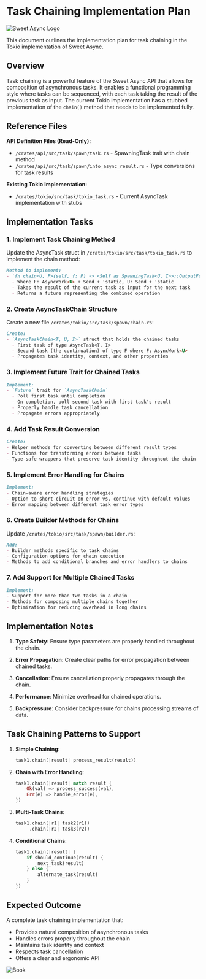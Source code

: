 # Task Chaining Implementation Plan

![Sweet Async Logo](/assets/sweet_async.png)

This document outlines the implementation plan for task chaining in the Tokio implementation of Sweet Async.

## Overview

Task chaining is a powerful feature of the Sweet Async API that allows for composition of asynchronous tasks. It enables a functional programming style where tasks can be sequenced, with each task taking the result of the previous task as input. The current Tokio implementation has a stubbed implementation of the `chain()` method that needs to be implemented fully.

## Reference Files

**API Definition Files (Read-Only):**
- `/crates/api/src/task/spawn/task.rs` - SpawningTask trait with chain method
- `/crates/api/src/task/spawn/into_async_result.rs` - Type conversions for task results

**Existing Tokio Implementation:**
- `/crates/tokio/src/task/tokio_task.rs` - Current AsyncTask implementation with stubs

## Implementation Tasks

### 1. Implement Task Chaining Method

Update the AsyncTask struct in `/crates/tokio/src/task/tokio_task.rs` to implement the chain method:

```markdown
Method to implement:
- `fn chain<U, F>(self, f: F) -> <Self as SpawningTask<U, I>>::OutputFuture`
  - Where F: AsyncWork<U> + Send + 'static, U: Send + 'static
  - Takes the result of the current task as input for the next task
  - Returns a future representing the combined operation
```

### 2. Create AsyncTaskChain Structure

Create a new file `/crates/tokio/src/task/spawn/chain.rs`:

```markdown
Create:
- `AsyncTaskChain<T, U, I>` struct that holds the chained tasks
  - First task of type AsyncTask<T, I>
  - Second task (the continuation) of type F where F: AsyncWork<U>
  - Propagates task identity, context, and other properties
```

### 3. Implement Future Trait for Chained Tasks

```markdown
Implement:
- `Future` trait for `AsyncTaskChain`
  - Poll first task until completion
  - On completion, poll second task with first task's result
  - Properly handle task cancellation
  - Propagate errors appropriately
```

### 4. Add Task Result Conversion

```markdown
Create:
- Helper methods for converting between different result types
- Functions for transforming errors between tasks
- Type-safe wrappers that preserve task identity throughout the chain
```

### 5. Implement Error Handling for Chains

```markdown
Implement:
- Chain-aware error handling strategies
- Option to short-circuit on error vs. continue with default values
- Error mapping between different task error types
```

### 6. Create Builder Methods for Chains

Update `/crates/tokio/src/task/spawn/builder.rs`:

```markdown
Add:
- Builder methods specific to task chains
- Configuration options for chain execution
- Methods to add conditional branches and error handlers to chains
```

### 7. Add Support for Multiple Chained Tasks

```markdown
Implement:
- Support for more than two tasks in a chain
- Methods for composing multiple chains together
- Optimization for reducing overhead in long chains
```

## Implementation Notes

1. **Type Safety**: Ensure type parameters are properly handled throughout the chain.

2. **Error Propagation**: Create clear paths for error propagation between chained tasks.

3. **Cancellation**: Ensure cancellation properly propagates through the chain.

4. **Performance**: Minimize overhead for chained operations.

5. **Backpressure**: Consider backpressure for chains processing streams of data.

## Task Chaining Patterns to Support

1. **Simple Chaining**:
   ```rust
   task1.chain(|result| process_result(result))
   ```

2. **Chain with Error Handling**:
   ```rust
   task1.chain(|result| match result {
       Ok(val) => process_success(val),
       Err(e) => handle_error(e),
   })
   ```

3. **Multi-Task Chains**:
   ```rust
   task1.chain(|r1| task2(r1))
        .chain(|r2| task3(r2))
   ```

4. **Conditional Chains**:
   ```rust
   task1.chain(|result| {
       if should_continue(result) {
           next_task(result)
       } else {
           alternate_task(result)
       }
   })
   ```

## Expected Outcome

A complete task chaining implementation that:
- Provides natural composition of asynchronous tasks
- Handles errors properly throughout the chain
- Maintains task identity and context
- Respects task cancellation
- Offers a clear and ergonomic API

![Book](/assets/book.png)
